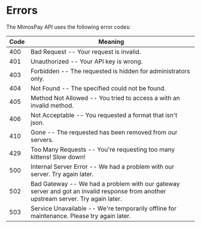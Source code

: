 # Errors

The MimosPay API uses the following error codes:

Code | Meaning
---------- | -------
400 | Bad Request -- Your request is invalid.
401 | Unauthorized -- Your API key is wrong.
403 | Forbidden -- The requested is hidden for administrators only.
404 | Not Found -- The specified could not be found.
405 | Method Not Allowed -- You tried to access a with an invalid method.
406 | Not Acceptable -- You requested a format that isn't json.
410 | Gone -- The requested has been removed from our servers.
429 | Too Many Requests -- You're requesting too many kittens! Slow down!
500 | Internal Server Error -- We had a problem with our server. Try again later.
502 | Bad Gateway -- We had a problem with our gateway server and got an invalid response from another upstream server. Try again later.
503 | Service Unavailable -- We're temporarily offline for maintenance. Please try again later.
